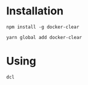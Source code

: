 # Installation

```npm install -g docker-clear```

```yarn global add docker-clear```

# Using

```dcl```